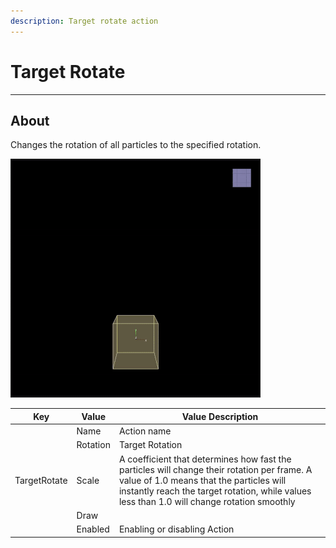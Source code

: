 ```yaml
---
description: Target rotate action
---
```


# Target Rotate

___

## About

Changes the rotation of all particles to the specified rotation.

![alt text](assets/gifs/target-rotate.gif)

<table><thead>
  <tr>
    <th>Key</th>
    <th>Value</th>
    <th>Value Description</th>
  </tr></thead>
<tbody>
  <tr>
    <td rowspan="5">TargetRotate</td>
    <td>Name</td>
    <td>Action name</td>
  </tr>
  <tr>
    <td>Rotation</td>
    <td>Target Rotation</td>
  </tr>
  <tr>
    <td>Scale</td>
    <td>A coefficient that determines how fast the particles will change their rotation per frame. A value of 1.0 means that the particles will instantly reach the target rotation, while values less than 1.0 will change rotation smoothly</td>
  </tr>
  <tr>
    <td>Draw</td>
    <td></td>
  </tr>
  <tr>
    <td>Enabled</td>
    <td>Enabling or disabling Action</td>
  </tr>
</tbody>
</table>
